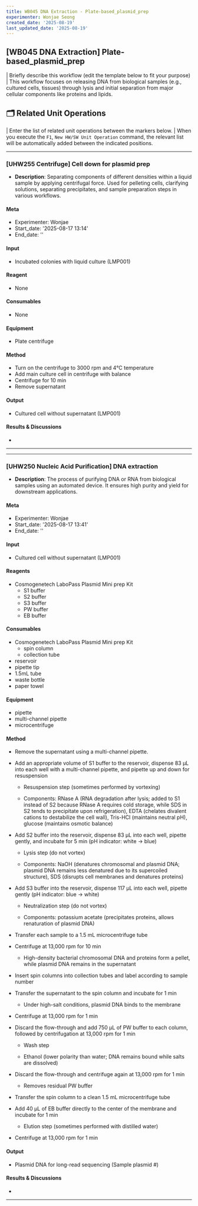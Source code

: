 ```yaml
---
title: WB045 DNA Extraction - Plate-based_plasmid_prep
experimenter: Wonjae Seong
created_date: '2025-08-19'
last_updated_date: '2025-08-19'
---
```


## \[WB045 DNA Extraction\] Plate-based_plasmid_prep

| Briefly describe this workflow (edit the template below to fit your purpose)
| This workflow focuses on releasing DNA from biological samples (e.g., cultured cells, tissues) through lysis and initial separation from major cellular components like proteins and lipids.

## 🗂️ Related Unit Operations

| Enter the list of related unit operations between the markers below.
| When you execute the `F1`, `New HW/SW Unit Operation` command, the relevant list will be automatically added between the indicated positions.

<!-- UNITOPERATION_LIST_START -->

------------------------------------------------------------------------

### \[UHW255 Centrifuge\] Cell down for plasmid prep

-   **Description**: Separating components of different densities within a liquid sample by applying centrifugal force. Used for pelleting cells, clarifying solutions, separating precipitates, and sample preparation steps in various workflows.

#### Meta

-   Experimenter: Wonjae
-   Start_date: '2025-08-17 13:14'
-   End_date: ''

#### Input

-   Incubated colonies with liquid culture (LMP001)

#### Reagent

-   None

#### Consumables

-   None

#### Equipment

-   Plate centrifuge

#### Method

-   Turn on the centrifuge to 3000 rpm and 4℃ temperature
-   Add main culture cell in centrifuge with balance
-   Centrifuge for 10 min
-   Remove supernatant

#### Output

-   Cultured cell without supernatant (LMP001)

#### Results & Discussions

- 
------------------------------------------------------------------------

------------------------------------------------------------------------

### \[UHW250 Nucleic Acid Purification\] DNA extraction

-   **Description**: The process of purifying DNA or RNA from biological samples using an automated device. It ensures high purity and yield for downstream applications.

#### Meta

-   Experimenter: Wonjae
-   Start_date: '2025-08-17 13:41'
-   End_date: ''

#### Input

-   Cultured cell without supernatant (LMP001)

#### Reagents

-   Cosmogenetech LaboPass Plasmid Mini prep Kit
    -   S1 buffer 
    -   S2 buffer
    -   S3 buffer
    -   PW buffer
    -   EB buffer

#### Consumables

-   Cosmogenetech LaboPass Plasmid Mini prep Kit
    -   spin column
    -   collection tube
-   reservoir
-   pipette tip
-   1.5mL tube
-   waste bottle
-   paper towel

#### Equipment

-   pipette
-   multi-channel pipette
-   microcentrifuge

#### Method

-   Remove the supernatant using a multi-channel pipette.

-   Add an appropriate volume of S1 buffer to the reservoir, dispense 83 μL into each well with a multi-channel pipette, and pipette up and down for resuspension

    -   Resuspension step (sometimes performed by vortexing)

    -   Components: RNase A (RNA degradation after lysis; added to S1 instead of S2 because RNase A requires cold storage, while SDS in S2 tends to precipitate upon refrigeration), EDTA (chelates divalent cations to destabilize the cell wall), Tris-HCl (maintains neutral pH), glucose (maintains osmotic balance)

-   Add S2 buffer into the reservoir, dispense 83 μL into each well, pipette gently, and incubate for 5 min (pH indicator: white → blue)

    -   Lysis step (do not vortex)

    -   Components: NaOH (denatures chromosomal and plasmid DNA; plasmid DNA remains less denatured due to its supercoiled structure), SDS (disrupts cell membranes and denatures proteins)

-   Add S3 buffer into the reservoir, dispense 117 μL into each well, pipette gently (pH indicator: blue → white)

    -   Neutralization step (do not vortex)

    -   Components: potassium acetate (precipitates proteins, allows renaturation of plasmid DNA)

-   Transfer each sample to a 1.5 mL microcentrifuge tube

-   Centrifuge at 13,000 rpm for 10 min

    -   High-density bacterial chromosomal DNA and proteins form a pellet, while plasmid DNA remains in the supernatant

-   Insert spin columns into collection tubes and label according to sample number

-   Transfer the supernatant to the spin column and incubate for 1 min

    -   Under high-salt conditions, plasmid DNA binds to the membrane

-   Centrifuge at 13,000 rpm for 1 min

-   Discard the flow-through and add 750 μL of PW buffer to each column, followed by centrifugation at 13,000 rpm for 1 min

    -   Wash step

    -   Ethanol (lower polarity than water; DNA remains bound while salts are dissolved)

-   Discard the flow-through and centrifuge again at 13,000 rpm for 1 min

    -   Removes residual PW buffer

-   Transfer the spin column to a clean 1.5 mL microcentrifuge tube

-   Add 40 μL of EB buffer directly to the center of the membrane and incubate for 1 min

    -   Elution step (sometimes performed with distilled water)

-   Centrifuge at 13,000 rpm for 1 min

#### Output

-   Plasmid DNA for long-read sequencing (Sample plasmid #)

#### Results & Discussions

-   

------------------------------------------------------------------------

<!-- UNITOPERATION_LIST_END -->